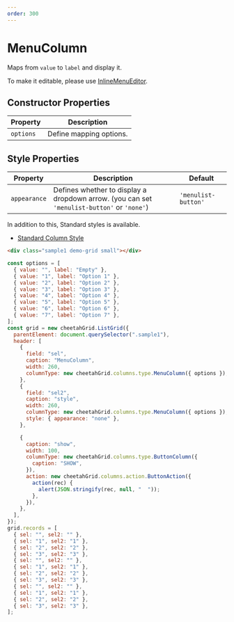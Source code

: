 ```yaml
---
order: 300
---
```


# MenuColumn

Maps from `value` to `label` and display it.

To make it editable, please use [InlineMenuEditor](../column_actions/InlineMenuEditor.md).

## Constructor Properties

| Property  | Description             |
| --------- | ----------------------- |
| `options` | Define mapping options. |

## Style Properties

| Property     | Description                                                                                | Default             |
| ------------ | ------------------------------------------------------------------------------------------ | ------------------- |
| `appearance` | Defines whether to display a dropdown arrow. (you can set `'menulist-button'` or `'none'`) | `'menulist-button'` |

In addition to this, Standard styles is available.

- [Standard Column Style](../column_styles/index.md)

<code-preview>

```html
<div class="sample1 demo-grid small"></div>
```

```js
const options = [
  { value: "", label: "Empty" },
  { value: "1", label: "Option 1" },
  { value: "2", label: "Option 2" },
  { value: "3", label: "Option 3" },
  { value: "4", label: "Option 4" },
  { value: "5", label: "Option 5" },
  { value: "6", label: "Option 6" },
  { value: "7", label: "Option 7" },
];
const grid = new cheetahGrid.ListGrid({
  parentElement: document.querySelector(".sample1"),
  header: [
    {
      field: "sel",
      caption: "MenuColumn",
      width: 260,
      columnType: new cheetahGrid.columns.type.MenuColumn({ options }),
    },
    {
      field: "sel2",
      caption: "style",
      width: 260,
      columnType: new cheetahGrid.columns.type.MenuColumn({ options }),
      style: { appearance: "none" },
    },

    {
      caption: "show",
      width: 100,
      columnType: new cheetahGrid.columns.type.ButtonColumn({
        caption: "SHOW",
      }),
      action: new cheetahGrid.columns.action.ButtonAction({
        action(rec) {
          alert(JSON.stringify(rec, null, "  "));
        },
      }),
    },
  ],
});
grid.records = [
  { sel: "", sel2: "" },
  { sel: "1", sel2: "1" },
  { sel: "2", sel2: "2" },
  { sel: "3", sel2: "3" },
  { sel: "", sel2: "" },
  { sel: "1", sel2: "1" },
  { sel: "2", sel2: "2" },
  { sel: "3", sel2: "3" },
  { sel: "", sel2: "" },
  { sel: "1", sel2: "1" },
  { sel: "2", sel2: "2" },
  { sel: "3", sel2: "3" },
];
```

</code-preview>
